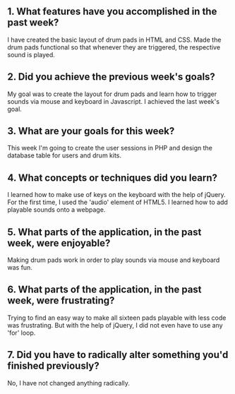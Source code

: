 ## 1. What features have you accomplished in the past week?

I have created the basic layout of drum pads in HTML and CSS. Made the drum pads functional so that whenever they are triggered, the respective sound is played.

## 2. Did you achieve the previous week's goals?

My goal was to create the layout for drum pads and learn how to trigger sounds via mouse and keyboard in Javascript. I achieved the last week's goal.

## 3. What are your goals for this week?

This week I'm going to create the user sessions in PHP and design the database table for users and drum kits.

## 4. What concepts or techniques did you learn?

I learned how to make use of keys on the keyboard with the help of jQuery. For the first time, I used the 'audio' element of HTML5. I learned how to add playable sounds onto a webpage.

## 5. What parts of the application, in the past week, were enjoyable?

Making drum pads work in order to play sounds via mouse and keyboard was fun.

## 6. What parts of the application, in the past week, were frustrating?

Trying to find an easy way to make all sixteen pads playable with less code was frustrating. But with the help of jQuery, I did not even have to use any 'for' loop.

## 7. Did you have to radically alter something you'd finished previously?

No, I have not changed anything radically.